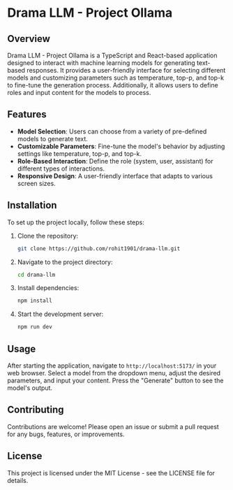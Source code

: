 # Drama LLM - Project Ollama

## Overview

Drama LLM - Project Ollama is a TypeScript and React-based application designed to interact with machine learning models for generating text-based responses. It provides a user-friendly interface for selecting different models and customizing parameters such as temperature, top-p, and top-k to fine-tune the generation process. Additionally, it allows users to define roles and input content for the models to process.

## Features

- **Model Selection**: Users can choose from a variety of pre-defined models to generate text.
- **Customizable Parameters**: Fine-tune the model's behavior by adjusting settings like temperature, top-p, and top-k.
- **Role-Based Interaction**: Define the role (system, user, assistant) for different types of interactions.
- **Responsive Design**: A user-friendly interface that adapts to various screen sizes.

## Installation

To set up the project locally, follow these steps:

1. Clone the repository:
   ```bash
   git clone https://github.com/rohit1901/drama-llm.git
   ```
2. Navigate to the project directory:
   ```bash
   cd drama-llm
   ```
3. Install dependencies:
   ```bash
   npm install
   ```
4. Start the development server:
   ```bash
   npm run dev
   ```

## Usage

After starting the application, navigate to `http://localhost:5173/` in your web browser. Select a model from the dropdown menu, adjust the desired parameters, and input your content. Press the "Generate" button to see the model's output.

## Contributing

Contributions are welcome! Please open an issue or submit a pull request for any bugs, features, or improvements.

## License

This project is licensed under the MIT License - see the LICENSE file for details.
